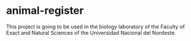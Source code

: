 # animal-register

This project is going to be used in the biology laboratory of the Faculty of Exact and Natural Sciences of the Universidad Nacional del Nordeste.
